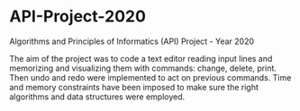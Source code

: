 # API-Project-2020
Algorithms and Principles of Informatics (API) Project - Year 2020

The aim of the project was to code a text editor reading input lines and memorizing and visualizing them with commands: change, delete, print. Then undo and redo were implemented to act on previous commands. Time and memory constraints have been imposed to make sure the right algorithms and data structures were employed.
